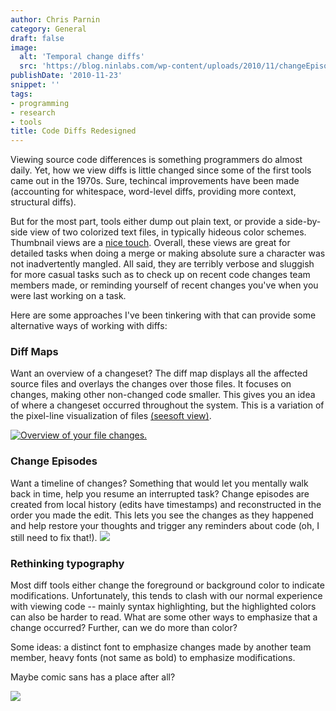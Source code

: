 ```yaml
---
author: Chris Parnin
category: General
draft: false
image:
  alt: 'Temporal change diffs'
  src: 'https://blog.ninlabs.com/wp-content/uploads/2010/11/changeEpisode2.png'
publishDate: '2010-11-23'
snippet: ''
tags:
- programming
- research
- tools
title: Code Diffs Redesigned
---
```


Viewing source code differences is something programmers do almost daily.  Yet, how we view diffs is little changed since some of the first tools came out in the 1970s.  Sure, techincal improvements have been made (accounting for whitespace, word-level diffs, providing more context, structural diffs).

But for the most part, tools either dump out plain text, or provide a side-by-side view of two colorized text files, in typically hideous color schemes.   Thumbnail views are a [nice touch](https://winmerge.org/about/screenshots/filecmp.png).  Overall, these views are great for detailed tasks when doing a merge or making absolute sure a character was not inadvertently mangled.  All said, they are terribly verbose and sluggish for more casual tasks such as to check up on recent code changes team members made, or reminding yourself of recent changes you've when you were last working on a task.

Here are some approaches I've been tinkering with that can provide some alternative ways of working with diffs:



### Diff Maps


Want an overview of a changeset?  The diff map displays all the affected source files and overlays the changes over those files.  It focuses on changes, making other non-changed code smaller.  This gives you an idea of where a changeset occurred throughout the system.  This is a variation of the pixel-line visualization of files [(seesoft view)](https://www.cc.gatech.edu/classes/cs7390_98_winter/reports/realsys/seesoft.html).

[![Overview of your file changes.](https://blog.ninlabs.com/wp-content/uploads/2010/11/diffmap.png)](https://blog.ninlabs.com/wp-content/uploads/2010/11/diffmap.png)



### Change Episodes


Want a timeline of changes?  Something that would let you mentally walk back in time, help you resume an interrupted task?  Change episodes are created from local history (edits have timestamps) and reconstructed in the order you made the edit.  This lets you see the changes as they happened and help restore your thoughts and trigger any reminders about code (oh, I still need to fix that!).
[![](https://blog.ninlabs.com/wp-content/uploads/2010/11/changeEpisode2.png)](https://blog.ninlabs.com/wp-content/uploads/2010/11/changeEpisode2.png)



### Rethinking typography


Most diff tools either change the foreground or background color to indicate modifications.  Unfortunately, this tends to clash with our normal experience with viewing code -- mainly syntax highlighting, but the highlighted colors can also be harder to read. What are some other ways to emphasize that a change occurred?  Further, can we do more than color?

Some ideas: a distinct font to emphasize changes made by another team member, heavy fonts (not same as bold) to emphasize modifications.

Maybe comic sans has a place after all?

[![](https://blog.ninlabs.com/wp-content/uploads/2010/11/socialdiff.png)](https://blog.ninlabs.com/wp-content/uploads/2010/11/socialdiff.png)